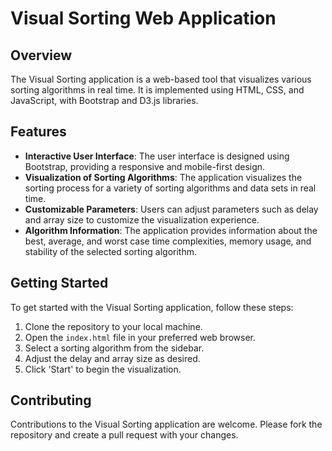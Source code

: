 # Visual Sorting Web Application

## Overview
The Visual Sorting application is a web-based tool that visualizes various sorting algorithms in real time. It is implemented using HTML, CSS, and JavaScript, with Bootstrap and D3.js libraries.

## Features
- **Interactive User Interface**: The user interface is designed using Bootstrap, providing a responsive and mobile-first design.
- **Visualization of Sorting Algorithms**: The application visualizes the sorting process for a variety of sorting algorithms and data sets in real time.
- **Customizable Parameters**: Users can adjust parameters such as delay and array size to customize the visualization experience.
- **Algorithm Information**: The application provides information about the best, average, and worst case time complexities, memory usage, and stability of the selected sorting algorithm.

## Getting Started
To get started with the Visual Sorting application, follow these steps:

1. Clone the repository to your local machine.
2. Open the `index.html` file in your preferred web browser.
3. Select a sorting algorithm from the sidebar.
4. Adjust the delay and array size as desired.
5. Click 'Start' to begin the visualization.

## Contributing
Contributions to the Visual Sorting application are welcome. Please fork the repository and create a pull request with your changes.


